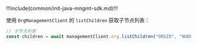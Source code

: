 !!!include(common/init-java-mngmt-sdk.md)!!!

使用 `OrgManagementClient` 的 `listChildren` 获取子节点列表：

```javascript
// 子节点列表
const children = await managementClient.org.listChildren("ORGID", "NODEID")
```
